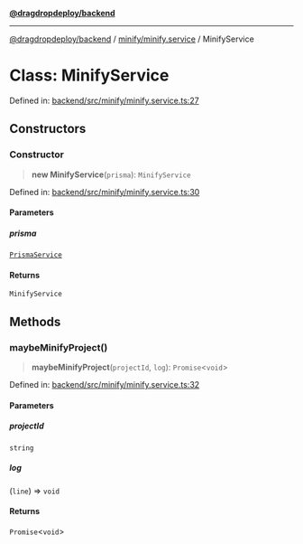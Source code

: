 [**@dragdropdeploy/backend**](../../../README.md)

***

[@dragdropdeploy/backend](../../../README.md) / [minify/minify.service](../README.md) / MinifyService

# Class: MinifyService

Defined in: [backend/src/minify/minify.service.ts:27](https://github.com/TomKonig/DragDropDeploy/blob/34bfcba72927c691f3e74d05ff86899c58e78bdc/backend/src/minify/minify.service.ts#L27)

## Constructors

### Constructor

> **new MinifyService**(`prisma`): `MinifyService`

Defined in: [backend/src/minify/minify.service.ts:30](https://github.com/TomKonig/DragDropDeploy/blob/34bfcba72927c691f3e74d05ff86899c58e78bdc/backend/src/minify/minify.service.ts#L30)

#### Parameters

##### prisma

[`PrismaService`](../../../prisma/prisma.service/classes/PrismaService.md)

#### Returns

`MinifyService`

## Methods

### maybeMinifyProject()

> **maybeMinifyProject**(`projectId`, `log`): `Promise`\<`void`\>

Defined in: [backend/src/minify/minify.service.ts:32](https://github.com/TomKonig/DragDropDeploy/blob/34bfcba72927c691f3e74d05ff86899c58e78bdc/backend/src/minify/minify.service.ts#L32)

#### Parameters

##### projectId

`string`

##### log

(`line`) => `void`

#### Returns

`Promise`\<`void`\>
